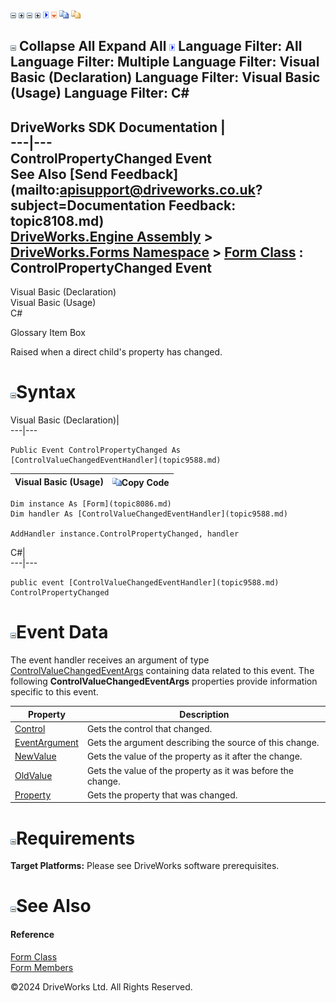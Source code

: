 ![](dotnetimages/collapse.gif) ![](dotnetimages/expand.gif) ![](dotnetimages/collapse.gif) ![](dotnetimages/expand.gif) ![](dotnetimages/drpdown.gif) ![](dotnetimages/drpdown_orange.gif) ![](dotnetimages/copycode.gif) ![](dotnetimages/copycodeHighlight.gif)

![](dotnetimages/collapse.gif) Collapse All Expand All ![](dotnetimages/drpdown.gif) Language Filter: All  Language Filter: Multiple  Language Filter: Visual Basic (Declaration) Language Filter: Visual Basic (Usage) Language Filter: C#  
---  
DriveWorks SDK Documentation  |   
---|---  
ControlPropertyChanged Event   
See Also [Send Feedback](mailto:apisupport@driveworks.co.uk?subject=Documentation Feedback: topic8108.md)  
[DriveWorks.Engine Assembly](topic2156.md) > [DriveWorks.Forms Namespace](topic7266.md) > [Form Class](topic8086.md) : ControlPropertyChanged Event  
---  
  
Visual Basic (Declaration)    
Visual Basic (Usage)    
C# 

Glossary Item Box

Raised when a direct child's property has changed. 

# ![](dotnetimages/collapse.gif)Syntax

Visual Basic (Declaration)|   
---|---  
      
    
    Public Event ControlPropertyChanged As [ControlValueChangedEventHandler](topic9588.md)  
  
Visual Basic (Usage)| ![](dotnetimages/copycode.gif)Copy Code  
---|---  
      
    
    Dim instance As [Form](topic8086.md)
    Dim handler As [ControlValueChangedEventHandler](topic9588.md)
     
    AddHandler instance.ControlPropertyChanged, handler  
  
C#|   
---|---  
      
    
    public event [ControlValueChangedEventHandler](topic9588.md) ControlPropertyChanged  
  
# ![](dotnetimages/collapse.gif)Event Data

The event handler receives an argument of type [ControlValueChangedEventArgs](topic9385.md) containing data related to this event. The following **ControlValueChangedEventArgs** properties provide information specific to this event.

Property| Description  
---|---  
[Control](topic9393.md)| Gets the control that changed.   
[EventArgument](topic9394.md)| Gets the argument describing the source of this change.   
[NewValue](topic9395.md)| Gets the value of the property as it after the change.   
[OldValue](topic9396.md)| Gets the value of the property as it was before the change.   
[Property](topic9397.md)| Gets the property that was changed.   
  
# ![](dotnetimages/collapse.gif)Requirements

**Target Platforms:** Please see DriveWorks software prerequisites.

# ![](dotnetimages/collapse.gif)See Also

#### Reference

[Form Class](topic8086.md)   
[Form Members](topic8087.md)

©2024 DriveWorks Ltd. All Rights Reserved.
